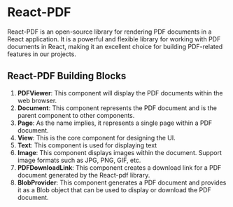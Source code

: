 # React-PDF

React-PDF is an open-source library for rendering PDF documents in a React application. It is a powerful and flexible library for working with PDF documents in React, making it an excellent choice for building PDF-related features in our projects.

## React-PDF Building Blocks

1. **PDFViewer**: This component will display the PDF documents within the web browser.
2. **Document**: This component represents the PDF document and is the parent component to other components.
3. **Page**: As the name implies, it represents a single page within a PDF document.
4. **View**: This is the core component for designing the UI.
5. **Text**: This component is used for displaying text
6. **Image**: This component displays images within the document. Support image formats such as JPG, PNG, GIF, etc.
7. **PDFDownloadLink**: This component creates a download link for a PDF document generated by the React-pdf library.
8. **BlobProvider**: This component generates a PDF document and provides it as a Blob object that can be used to display or download the PDF document.

